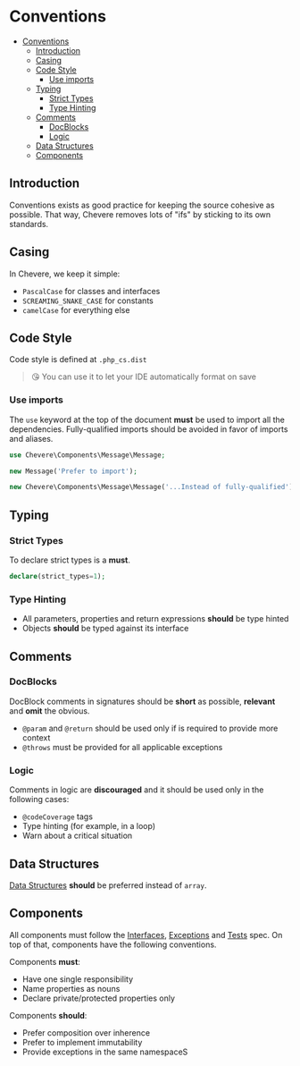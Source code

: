 # Conventions

- [Conventions](#conventions)
  - [Introduction](#introduction)
  - [Casing](#casing)
  - [Code Style](#code-style)
    - [Use imports](#use-imports)
  - [Typing](#typing)
    - [Strict Types](#strict-types)
    - [Type Hinting](#type-hinting)
  - [Comments](#comments)
    - [DocBlocks](#docblocks)
    - [Logic](#logic)
  - [Data Structures](#data-structures)
  - [Components](#components)

## Introduction

Conventions exists as good practice for keeping the source cohesive as possible. That way, Chevere removes lots of "ifs" by sticking to its own standards.

## Casing

In Chevere, we keep it simple:

* `PascalCase` for classes and interfaces
* `SCREAMING_SNAKE_CASE` for constants
* `camelCase` for everything else

## Code Style

Code style is defined at `.php_cs.dist`

> 😘 You can use it to let your IDE automatically format on save

### Use imports

The `use` keyword at the top of the document **must** be used to import all the dependencies. Fully-qualified imports should be avoided in favor of imports and aliases.

```php
use Chevere\Components\Message\Message;

new Message('Prefer to import');
```

```php
new Chevere\Components\Message\Message('...Instead of fully-qualified');
```

## Typing

### Strict Types

To declare strict types is a **must**.

```php
declare(strict_types=1);
```

### Type Hinting

* All parameters, properties and return expressions **should** be type hinted
* Objects **should** be typed against its interface

## Comments

### DocBlocks

DocBlock comments in signatures should be **short** as possible, **relevant** and **omit** the obvious.

* `@param` and `@return` should be used only if is required to provide more context
* `@throws` must be provided for all applicable exceptions

### Logic

Comments in logic are **discouraged** and it should be used only in the following cases:

* `@codeCoverage` tags
* Type hinting (for example, in a loop)
* Warn about a critical situation

## Data Structures

[Data Structures](https://www.php.net/manual/en/book.ds.phps) **should** be preferred instead of `array`.

## Components

All components must follow the [Interfaces](./interfaces.md), [Exceptions](./exceptions.md) and [Tests](./tests.md) spec. On top of that, components have the following conventions.

Components **must**:

* Have one single responsibility
* Name properties as nouns
* Declare private/protected properties only

Components **should**:

* Prefer composition over inherence
* Prefer to implement immutability
* Provide exceptions in the same namespaceS
